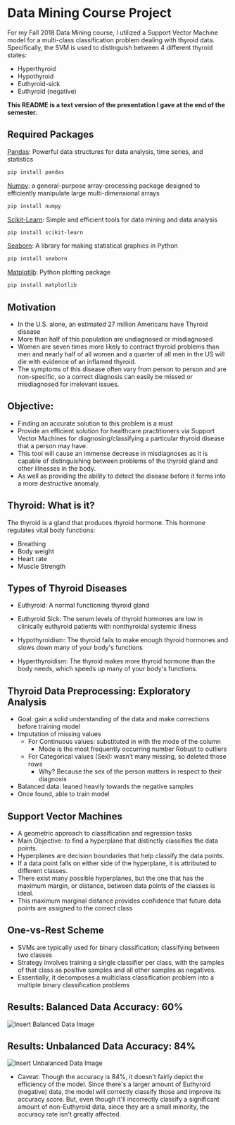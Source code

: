 # Data Mining Course Project

For my Fall 2018 Data Mining course, I utilized a Support Vector Machine model for a multi-class classification problem dealing with thyroid data. Specifically, the SVM is used to distinguish between 4 different thyroid states: 
- Hyperthyroid
- Hypothyroid
- Euthyroid-sick
- Euthyroid (negative)

__**This README is a text version of the presentation I gave at the end of the semester.**__


## Required Packages

[Pandas](https://pandas.pydata.org/): Powerful data structures for data analysis, time series, and statistics 
```bash
pip install pandas
```

[Numpy](https://www.numpy.org/): a general-purpose array-processing package designed to efficiently manipulate large multi-dimensional arrays  
```bash
pip install numpy
```

[Scikit-Learn](https://scikit-learn.org/stable/index.html): Simple and efficient tools for data mining and data analysis  
```bash
pip install scikit-learn
```

[Seaborn](https://scikit-learn.org/stable/index.html): A library for making statistical graphics in Python  
```bash
pip install seaborn
```

[Matplotlib](https://matplotlib.org/): Python plotting package
```bash
pip install matplotlib
```

## Motivation
- In the U.S. alone, an estimated 27 million Americans have Thyroid disease
- More than half of this population are undiagnosed or misdiagnosed 
- Women are seven times more likely to contract thyroid problems than men and nearly half of all women and a quarter of all men in the US will die with evidence of an inflamed thyroid.
- The symptoms of this disease often vary from person to person and are non-specific, so a correct diagnosis can easily be missed or misdiagnosed for irrelevant issues.

## Objective:
- Finding an accurate solution to this problem is a must
- Provide an efficient solution for healthcare practitioners via Support Vector Machines for diagnosing/classifying a particular thyroid disease that a person may have.
- This tool will cause an immense decrease in misdiagnoses as it is capable of distinguishing between problems of the thyroid gland and other illnesses in the body.
- As well as providing the ability to detect the disease before it forms into a more destructive anomaly. 

## Thyroid: What is it?
The thyroid is a gland that produces thyroid hormone.
This hormone regulates vital body functions:
- Breathing
- Body weight 
- Heart rate
- Muscle Strength 

## Types of Thyroid Diseases

- Euthyroid: A normal functioning thyroid gland

- Euthyroid Sick: The serum levels of thyroid hormones are low in clinically euthyroid patients with nonthyroidal systemic illness

- Hypothyroidism: The thyroid fails to make enough thyroid hormones and slows down many of your body's functions

- Hyperthyroidism: The thyroid makes more thyroid hormone than the body needs, which speeds up many of your body's functions.

## Thyroid Data Preprocessing: Exploratory Analysis
- Goal: gain a solid understanding of the data and make corrections before training model
- Imputation of missing values
  - For Continuous values: substituted in with the mode of the column 
    - Mode is the most frequently occurring number
Robust to outliers
  - For Categorical values (Sex): wasn’t many missing, so deleted those rows
    - Why? Because the sex of the person matters in respect to their diagnosis
- Balanced data: leaned heavily towards the negative samples
- Once found, able to train model

## Support Vector Machines
- A geometric approach to classification and regression tasks
- Main Objective: to find a hyperplane that distinctly classifies the data points.
- Hyperplanes are decision boundaries that help classify the data points. 
- If a data point falls on either side of the hyperplane, it is attributed to different classes. 
- There exist many possible hyperplanes, but the one that has the maximum margin, or distance, between data points of the classes is ideal.
- This maximum marginal distance provides confidence that future data points are assigned to the correct class

## One-vs-Rest Scheme
- SVMs are typically used for binary classification; classifying between two classes
- Strategy involves training a single classifier per class, with the samples of that class as positive samples and all other samples as negatives. 
- Essentially, it decomposes a multiclass classification problem into a multiple binary classification problems

## Results: Balanced Data Accuracy: 60%
![Insert Balanced Data Image](https://github.com/deontaepharr/Multiclass_SVM_Thyroid_Classification/blob/master/misc/bal.png?raw=true)

## Results: Unbalanced Data Accuracy: 84%
![Insert Unbalanced Data Image](https://github.com/deontaepharr/Multiclass_SVM_Thyroid_Classification/blob/master/misc/unbal.png?raw=true)
* Caveat: Though the accuracy is 84%, it doesn't fairly depict the efficiency of the model. Since there's a larger amount of Euthyroid (negative) data, the model will correctly classify those and improve its accuracy score. But, even though it'll incorrectly classify a significant amount of non-Euthyroid data, since they are a small minority, the accuracy rate isn't greatly affected.
